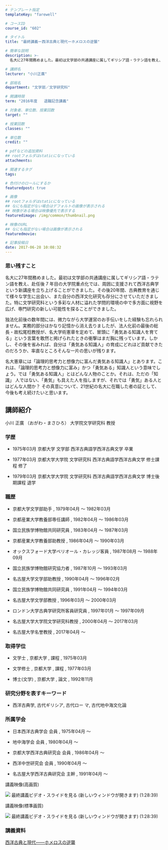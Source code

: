 ```yaml
---
# テンプレート指定
templateKey: "farewell"

# コースID
course_id: "602"

# タイトル
title: "最終講義ー西洋古典と現代ーホメロスの逆襲"

# 簡単な説明
description: >-
  名大に27年間務めました。最初は文学部の共通講座に属してギリシア語・ラテン語を教え、赴任後 7 年目の大学院重点化では、周囲に支援されて西洋古典学という新講座を立ち上げることができました。そ...

# 講師名
lecturer: "小川正廣"

# 部局名
department: "文学部／文学研究科"

# 開講時限
term: "2016年度	退職記念講義"

# 対象者、単位数、授業回数
target: ""

# 授業回数
classes: ""

# 単位数
credit: ""

# pdfなどの追加資料
## rootフォルダはstaticになっている
attachments: 

# 関連するタグ
tags:

# 色付けのロールにするか
featuredpost: true

# 画像
## rootフォルダはstaticになっている
## なにも指定がない場合はデフォルトの画像が表示される
## 映像がある場合は映像優先で表示する
featuredimage: /img/common/thumbnail.png

# 映像のURL
## なにも指定がない場合は画像が表示される
featuredmovie: 

# 記事投稿日
date: 2017-06-28 10:08:32
---
```


### 思い残すこと



名大に27年間務めました。最初は文学部の共通講座に属してギリシア語・ラテン語を教え、赴任後 7 年目の大学院重点化では、周囲に支援されて西洋古典学という新講座を立ち上げることができました。その後20年間、古典教育を通じて様々な学生に出会い、また自分の西洋文化研究も存分にさせていただきました。特に文学研究科という多彩な人材に溢れた学問的環境の中で多方面に視野を広げ、専門研究の新しい可能性を探ることができました。

独法化前後の数年間には、微力ながら大学運営のお手伝いをした経験も忘れられません。実務的部分はかなり記憶から消え去りましたが、法人化前の最後の総長・故松尾稔教授が、名大学術憲章を定めて、冒頭に「勇気ある知識人を育てる」という言葉を敢然と掲げられたときの衝撃はまだ胸に残っています。しかし、その後を省みれば、自分は「勇気ある知識人」の育成にどれほど貢献できたのだろうか、率直なところそんな一片の思いが残ります。

名大憲章には「論理的思考力と想像力に富んだ勇気ある知識人」とあります。これは、「論理的思考力と想像力に富み」かつ「勇気ある」知識人という意味でしょう。では「勇気ある知識人」とはどんな人物のことか。それは、ただの「知識」
人ではない、「勇気」も具えた人を指しますが、それでは「勇気」ある人とはどんな人間か？ その真意について、21世紀の名大に在職した者の証として、今後も考え続けたいと思います。



## 講師紹介


小川 正廣 （おがわ・まさひろ） 大学院文学研究科 教授


### 学歴



* 1975年03月 京都大学 文学部 西洋古典語学西洋古典文学 卒業

* 1977年03月 京都大学大学院 文学研究科 西洋古典語学西洋古典文学 修士課程 修了

* 1979年03月 京都大学大学院 文学研究科 西洋古典語学西洋古典文学 博士後期課程 退学


### 職歴



* 京都大学文学部助手 , 1979年04月 ～ 1982年03月

* 京都産業大学教養部専任講師 , 1982年04月 ～ 1986年03月


* 国立民族学博物館共同研究員 , 1983年04月 ～ 1987年03月

* 京都産業大学教養部助教授 , 1986年04月 ～ 1990年03月

* オックスフォード大学ベリオール・カレッジ客員 , 1987年08月 ～ 1988年09月

* 国立民族学博物館研究協力者 , 1987年10月 ～ 1993年03月

* 名古屋大学文学部助教授 , 1990年04月 ～ 1996年02月


* 国立民族学博物館共同研究員 , 1991年04月 ～ 1994年03月

* 名古屋大学文学部教授 , 1996年03月 ～ 2000年03月

* ロンドン大学古典学研究所客員研究員 , 1997年01月 ～ 1997年09月

* 名古屋大学大学院文学研究科教授 , 2000年04月 ～ 2017年03月

* 名古屋大学名誉教授 , 2017年04月 〜


### 取得学位



* 文学士 , 京都大学 , 課程 , 1975年03月

* 文学修士 , 京都大学 , 課程 , 1977年03月

* 博士(文学) , 京都大学 , 論文 , 1992年11月


### 研究分野を表すキーワード



* 西洋古典学, 古代ギリシア, 古代ロー マ, 古代地中海文化論


### 所属学会



* 日本西洋古典学会 会員 , 1975年04月 ～

* 地中海学会 会員 , 1980年04月 ～

* 京都大学西洋古典研究会 会員 , 1986年04月 ～

* 西洋中世研究会 会員 , 1990年04月 ～

* 名古屋大学西洋古典研究会 主幹 , 1991年04月 ～

講義映像(高画質)


![](/files/602/3543.jpg) 最終講義ビデオ・スライドを見る (新しいウィンドウが開きます) (1:28:39)


講義映像(標準画質)


![](/files/602/3543.jpg) 最終講義ビデオ・スライドを見る (新しいウィンドウが開きます) (1:28:39)



### 講義資料

[西洋古典と現代――ホメロスの逆襲](/files/602/saisyuukougi.pdf) 
